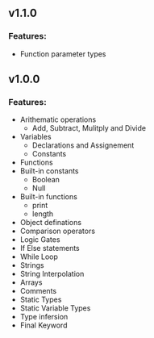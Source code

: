 ## v1.1.0

### Features:

- Function parameter types

## v1.0.0

### Features:

- Arithematic operations
  - Add, Subtract, Mulitply and Divide
- Variables
  - Declarations and Assignement
  - Constants
- Functions
- Built-in constants
  - Boolean
  - Null
- Built-in functions
  - print
  - length
- Object definations
- Comparison operators
- Logic Gates
- If Else statements
- While Loop
- Strings
- String Interpolation
- Arrays
- Comments
- Static Types
- Static Variable Types
- Type infersion
- Final Keyword
